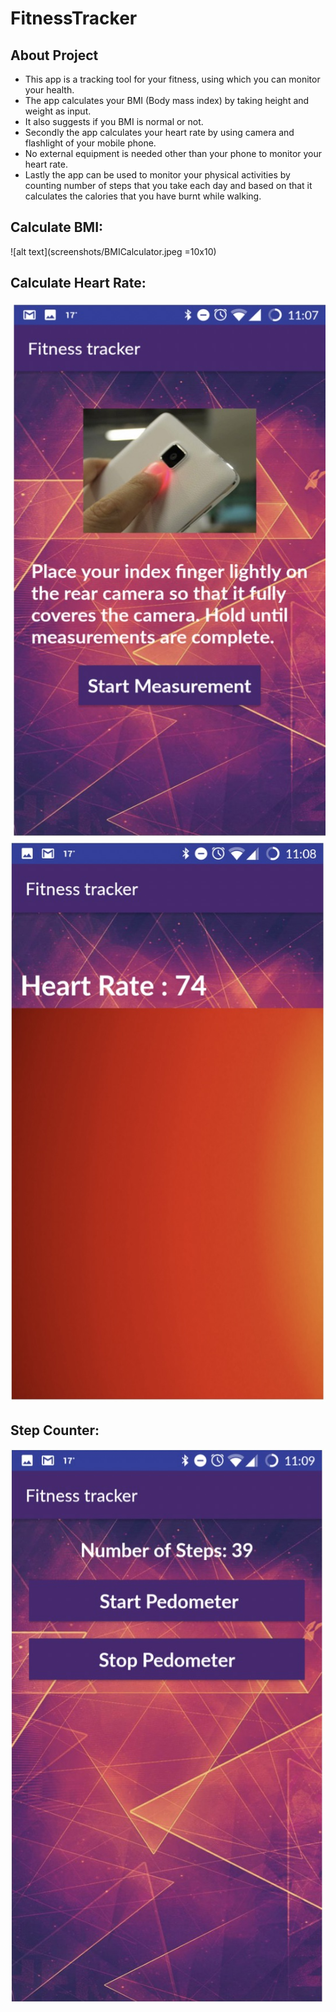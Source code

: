 # FitnessTracker

## About Project

* This app is a tracking tool for your fitness, using which you can monitor your health.  
* The app calculates your BMI (Body mass index) by taking height and weight as input.
* It also suggests if you BMI is normal or not.
* Secondly the app calculates your heart rate by using camera and flashlight of your mobile phone. 
* No external equipment is needed other than your phone to monitor your heart rate. 
* Lastly the app can be used to monitor your physical activities by counting number of steps that you take each day and based on that it calculates the calories that you have burnt while walking.

## Calculate BMI:
![alt text](screenshots/BMICalculator.jpeg =10x10)

## Calculate Heart Rate: 
![alt text](screenshots/Instruction.jpeg "Sequence diagram")
![alt text](screenshots/HeartrateCalculator.jpeg "Sequence diagram")

## Step Counter:
![alt text](screenshots/Pedometer.jpeg "Class diagram")


